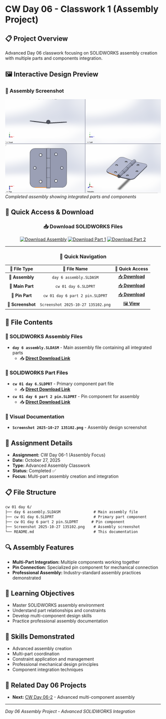 # CW Day 06 - Classwork 1 (Assembly Project)

## 📋 Project Overview
Advanced Day 06 classwork focusing on SOLIDWORKS assembly creation with multiple parts and components integration.

## 🖼️ Interactive Design Preview

### 🎯 Assembly Screenshot
![Assembly Design](Screenshot%202025-10-27%20135102.png)
*Completed assembly showing integrated parts and components*

## 🚀 **Quick Access & Download**

<div align="center">

### 📥 **Download SOLIDWORKS Files**
[![Download Assembly](https://img.shields.io/badge/📥_Download-Assembly_File-blue?style=for-the-badge&logo=download)](day%206%20assembly.SLDASM)
[![Download Part 1](https://img.shields.io/badge/📥_Download-Main_Part-green?style=for-the-badge&logo=download)](cw%2001%20day%206.SLDPRT)
[![Download Part 2](https://img.shields.io/badge/📥_Download-Pin_Part-orange?style=for-the-badge&logo=download)](cw%2001%20day%206%20part%202%20pin.SLDPRT)

---

### 🎯 **Quick Navigation**
| 📁 **File Type** | 📂 **File Name** | 🔗 **Quick Access** |
|:---:|:---:|:---:|
| 🔧 **Assembly** | `day 6 assembly.SLDASM` | [📥 **Download**](day%206%20assembly.SLDASM) |
| 🔩 **Main Part** | `cw 01 day 6.SLDPRT` | [📥 **Download**](cw%2001%20day%206.SLDPRT) |
| 📌 **Pin Part** | `cw 01 day 6 part 2 pin.SLDPRT` | [📥 **Download**](cw%2001%20day%206%20part%202%20pin.SLDPRT) |
| 📸 **Screenshot** | `Screenshot 2025-10-27 135102.png` | [🖼️ **View**](Screenshot%202025-10-27%20135102.png) |

</div>

## 📂 File Contents

### 🔧 SOLIDWORKS Assembly Files
- **`day 6 assembly.SLDASM`** - Main assembly file containing all integrated parts
  - 📥 **[Direct Download Link](day%206%20assembly.SLDASM)**

### 🔩 SOLIDWORKS Part Files
- **`cw 01 day 6.SLDPRT`** - Primary component part file
  - 📥 **[Direct Download Link](cw%2001%20day%206.SLDPRT)**
- **`cw 01 day 6 part 2 pin.SLDPRT`** - Pin component for assembly
  - 📥 **[Direct Download Link](cw%2001%20day%206%20part%202%20pin.SLDPRT)**

### 📸 Visual Documentation
- **`Screenshot 2025-10-27 135102.png`** - Assembly design screenshot

## 🎯 Assignment Details
- **Assignment:** CW Day 06-1 (Assembly Focus)
- **Date:** October 27, 2025
- **Type:** Advanced Assembly Classwork
- **Status:** Completed ✅
- **Focus:** Multi-part assembly creation and integration

## 📋 File Structure
```
cw 01 day 6/
├── day 6 assembly.SLDASM               # Main assembly file
├── cw 01 day 6.SLDPRT                  # Primary part component
├── cw 01 day 6 part 2 pin.SLDPRT      # Pin component
├── Screenshot 2025-10-27 135102.png    # Assembly screenshot
└── README.md                           # This documentation
```

## 🔍 Assembly Features
- **Multi-Part Integration:** Multiple components working together
- **Pin Connection:** Specialized pin component for mechanical connection
- **Professional Assembly:** Industry-standard assembly practices demonstrated

## 📝 Learning Objectives
- Master SOLIDWORKS assembly environment
- Understand part relationships and constraints
- Develop multi-component design skills
- Practice professional assembly documentation

## 🚀 Skills Demonstrated
- Advanced assembly creation
- Multi-part coordination
- Constraint application and management
- Professional mechanical design principles
- Component integration techniques

## 🔗 Related Day 06 Projects
- **Next:** [CW Day 06-2](../cw%2002%20day%206/) - Advanced multi-component assembly

---
*Day 06 Assembly Project - Advanced SOLIDWORKS Integration*